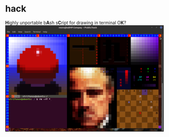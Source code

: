 # hack
**H**ighly unportable b**A**sh s**C**ript for drawing in terminal O**K**?
![pmode](pix/pmode.png)